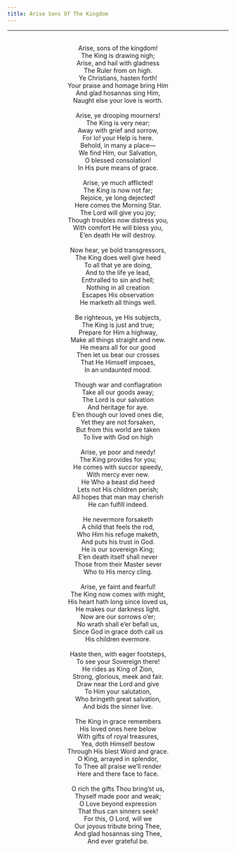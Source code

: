 ```yaml
---
title: Arise Sons Of The Kingdom
---
```


---
<center>
<br/>
Arise, sons of the kingdom!<br/>
The King is drawing nigh;<br/>
Arise, and hail with gladness<br/>
The Ruler from on high.<br/>
Ye Christians, hasten forth!<br/>
Your praise and homage bring Him<br/>
And glad hosannas sing Him,<br/>
Naught else your love is worth.<br/>
<br/>
Arise, ye drooping mourners!<br/>
The King is very near;<br/>
Away with grief and sorrow,<br/>
For lo! your Help is here.<br/>
Behold, in many a place—<br/>
We find Him, our Salvation,<br/>
O blessed consolation!<br/>
In His pure means of grace.<br/>
<br/>
Arise, ye much afflicted!<br/>
The King is now not far;<br/>
Rejoice, ye long dejected!<br/>
Here comes the Morning Star.<br/>
The Lord will give you joy;<br/>
Though troubles now distress you,<br/>
With comfort He will bless you,<br/>
E’en death He will destroy.<br/>
<br/>
Now hear, ye bold transgressors,<br/>
The King does well give heed<br/>
To all that ye are doing,<br/>
And to the life ye lead,<br/>
Enthralled to sin and hell;<br/>
Nothing in all creation<br/>
Escapes His observation<br/>
He marketh all things well.<br/>
<br/>
Be righteous, ye His subjects,<br/>
The King is just and true;<br/>
Prepare for Him a highway,<br/>
Make all things straight and new.<br/>
He means all for our good<br/>
Then let us bear our crosses<br/>
That He Himself imposes,<br/>
In an undaunted mood.<br/>
<br/>
Though war and conflagration<br/>
Take all our goods away;<br/>
The Lord is our salvation<br/>
And heritage for aye.<br/>
E’en though our loved ones die,<br/>
Yet they are not forsaken,<br/>
But from this world are taken<br/>
To live with God on high<br/>
<br/>
Arise, ye poor and needy!<br/>
The King provides for you;<br/>
He comes with succor speedy,<br/>
With mercy ever new.<br/>
He Who a beast did heed<br/>
Lets not His children perish;<br/>
All hopes that man may cherish<br/>
He can fulfill indeed.<br/>
<br/>
He nevermore forsaketh<br/>
A child that feels the rod,<br/>
Who Him his refuge maketh,<br/>
And puts his trust in God.<br/>
He is our sovereign King;<br/>
E’en death itself shall never<br/>
Those from their Master sever<br/>
Who to His mercy cling.<br/>
<br/>
Arise, ye faint and fearful!<br/>
The King now comes with might,<br/>
His heart hath long since loved us,<br/>
He makes our darkness light.<br/>
Now are our sorrows o’er;<br/>
No wrath shall e’er befall us,<br/>
Since God in grace doth call us<br/>
His children evermore.<br/>
<br/>
Haste then, with eager footsteps,<br/>
To see your Sovereign there!<br/>
He rides as King of Zion,<br/>
Strong, glorious, meek and fair.<br/>
Draw near the Lord and give<br/>
To Him your salutation,<br/>
Who bringeth great salvation,<br/>
And bids the sinner live.<br/>
<br/>
The King in grace remembers<br/>
His loved ones here below<br/>
With gifts of royal treasures,<br/>
Yea, doth Himself bestow<br/>
Through His blest Word and grace.<br/>
O King, arrayed in splendor,<br/>
To Thee all praise we’ll render<br/>
Here and there face to face.<br/>
<br/>
O rich the gifts Thou bring’st us,<br/>
Thyself made poor and weak;<br/>
O Love beyond expression<br/>
That thus can sinners seek!<br/>
For this, O Lord, will we<br/>
Our joyous tribute bring Thee,<br/>
And glad hosannas sing Thee,<br/>
And ever grateful be.<br/>

</center>